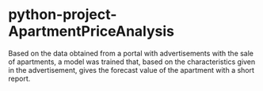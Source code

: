 # python-project-ApartmentPriceAnalysis
Based on the data obtained from a portal with advertisements with the sale of apartments, a model was trained that, based on the characteristics given in the advertisement, gives the forecast value of the apartment with a short report.

